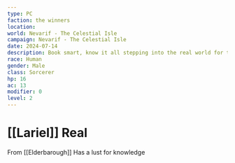 ```yaml
---
type: PC
faction: the winners
location: 
world: Nevarif - The Celestial Isle
campaign: Nevarif - The Celestial Isle
date: 2024-07-14
description: Book smart, know it all stepping into the real world for the first time
race: Human
gender: Male
class: Sorcerer
hp: 16
ac: 13
modifier: 0
level: 2
---
```

# [[Lariel]] Real

From [[Elderbarough]]
Has a lust for knowledge 